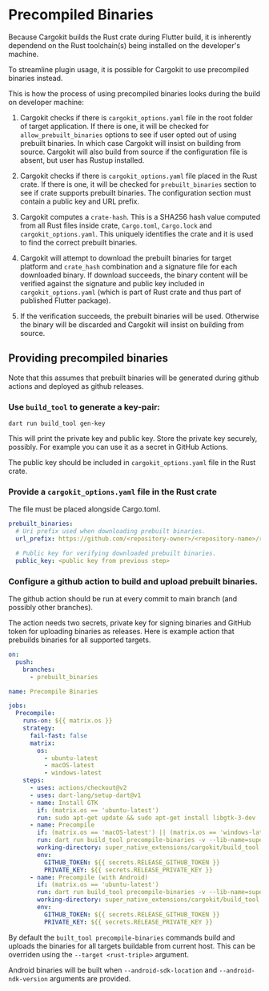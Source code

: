 # Precompiled Binaries

Because Cargokit builds the Rust crate during Flutter build, it is inherently
dependend on the Rust toolchain(s) being installed on the developer's machine.

To streamline plugin usage, it is possible for Cargokit to use precompiled binaries instead.

This is how the process of using precompiled binaries looks during the build on developer machine:

1. Cargokit checks if there is `cargokit_options.yaml` file in the root folder of target application. If there is one, it will be checked for `allow_prebuilt_binaries` options to see if user opted out of using prebuilt binaries. In which case Cargokit will insist on building from source. Cargokit will also build from source if the configuration file is absent, but user has Rustup installed.

2. Cargokit checks if there is `cargokit_options.yaml` file placed in the Rust crate. If there is one, it will be checked for `prebuilt_binaries` section to see if crate supports prebuilt binaries. The configuration section must contain a public key and URL prefix.

3. Cargokit computes a `crate-hash`. This is a SHA256 hash value computed from all Rust files inside crate, `Cargo.toml`, `Cargo.lock` and `cargokit_options.yaml`. This uniquely identifies the crate and it is used to find the correct prebuilt binaries.

4. Cargokit will attempt to download the prebuilt binaries for target platform and `crate_hash` combination and a signature file for each downloaded binary. If download succeeds, the binary content will be verified against the signature and public key included in `cargokit_options.yaml` (which is part of Rust crate and thus part of published Flutter package).

5. If the verification succeeds, the prebuilt binaries will be used. Otherwise the binary will be discarded and Cargokit will insist on building from source.

## Providing precompiled binaries

Note that this assumes that prebuilt binaries will be generated during github actions and deployed as github releases.

### Use `build_tool` to generate a key-pair:

```
dart run build_tool gen-key
```

This will print the private key and public key. Store the private key securely, possibly. For example you can use it as a secret in GitHub Actions.

The public key should be included in `cargokit_options.yaml` file in the Rust crate.

### Provide a `cargokit_options.yaml` file in the Rust crate

The file must be placed alongside Cargo.toml.

```yaml
prebuilt_binaries:
  # Uri prefix used when downloading prebuilt binaries.
  url_prefix: https://github.com/<repository-owner>/<repository-name>/releases/download/prebuilt_

  # Public key for verifying downloaded prebuilt binaries.
  public_key: <public key from previous step>
```

### Configure a github action to build and upload prebuilt binaries.

The github action should be run at every commit to main branch (and possibly other branches).

The action needs two secrets, private key for signing binaries and GitHub token for uploading binaries as releases. Here is example action that prebuilds binaries for all supported targets.

```yaml
on:
  push:
    branches:
      - prebuilt_binaries

name: Precompile Binaries

jobs:
  Precompile:
    runs-on: ${{ matrix.os }}
    strategy:
      fail-fast: false
      matrix:
        os:
          - ubuntu-latest
          - macOS-latest
          - windows-latest
    steps:
      - uses: actions/checkout@v2
      - uses: dart-lang/setup-dart@v1
      - name: Install GTK
        if: (matrix.os == 'ubuntu-latest')
        run: sudo apt-get update && sudo apt-get install libgtk-3-dev
      - name: Precompile
        if: (matrix.os == 'macOS-latest') || (matrix.os == 'windows-latest')
        run: dart run build_tool precompile-binaries -v --lib-name=super_native_extensions --manifest-dir=../../rust --repository=superlistapp/super_native_extensions
        working-directory: super_native_extensions/cargokit/build_tool
        env:
          GITHUB_TOKEN: ${{ secrets.RELEASE_GITHUB_TOKEN }}
          PRIVATE_KEY: ${{ secrets.RELEASE_PRIVATE_KEY }}
      - name: Precompile (with Android)
        if: (matrix.os == 'ubuntu-latest')
        run: dart run build_tool precompile-binaries -v --lib-name=super_native_extensions --manifest-dir=../../rust --repository=superlistapp/super_native_extensions --android-sdk-location=/usr/local/lib/android/sdk --android-ndk-version=24.0.8215888 --android-min-sdk-version=23
        working-directory: super_native_extensions/cargokit/build_tool
        env:
          GITHUB_TOKEN: ${{ secrets.RELEASE_GITHUB_TOKEN }}
          PRIVATE_KEY: ${{ secrets.RELEASE_PRIVATE_KEY }}
```

By default the `built_tool precompile-binaries` commands build and uploads the binaries for all targets buildable from current host. This can be overriden using the `--target <rust-triple>` argument.

Android binaries will be built when `--android-sdk-location` and `--android-ndk-version` arguments are provided.

